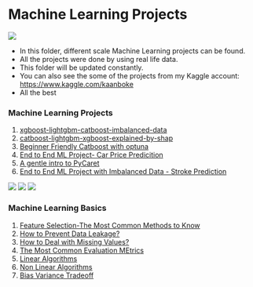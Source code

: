 # Machine Learning Projects

![](https://miro.medium.com/max/1400/0*QYxNNYh6W9jO1b_-.png)

- In this folder, different scale Machine Learning projects can be found.
- All the projects were done by using real life data.
- This folder will be updated constantly.
- You can also see the some of the projects from my Kaggle account: https://www.kaggle.com/kaanboke
- All the best 

### Machine Learning Projects

1. [xgboost-lightgbm-catboost-imbalanced-data](https://github.com/kb1907/Machine_Learning_Projects/blob/main/ML_Projects/xgboost-lightgbm-catboost-imbalanced-data.ipynb)
2. [catboost-lightgbm-xgboost-explained-by-shap](https://nbviewer.org/github/kb1907/Machine_Learning_Projects/blob/main/ML_Projects/catboost-lightgbm-xgboost-explained-by-shap.ipynb)
3. [Beginner Friendly Catboost with optuna](https://github.com/kb1907/Machine_Learning_Projects/blob/main/ML_Projects/beginner-friendly-catboost-with-optuna.ipynb)
4. [End to End ML Project- Car Price Predicition](https://github.com/kb1907/Machine_Learning_Projects/blob/main/ML_Projects/car-price-prediction.ipynb)
5. [A gentle intro to PyCaret](https://github.com/kb1907/Machine_Learning_Projects/blob/main/ML_Projects/a-gentle-intro-to-pycaret-beginner-friendly.ipynb)
6. [End to End ML Project with Imbalanced Data - Stroke Prediction](https://github.com/kb1907/Machine_Learning_Projects/blob/main/ML_Projects/Stroke_Prediction_Imbalanced_data.ipynb)

![](https://miro.medium.com/max/1554/0*bpEDPjgIvbJOPaWz.png)
![](https://avatars.mds.yandex.net/get-bunker/56833/dba868860690e7fe8b68223bb3b749ed8a36fbce/orig)
![](https://lightgbm.readthedocs.io/en/latest/_images/LightGBM_logo_black_text.svg)


### Machine Learning Basics
1. [Feature Selection-The Most Common Methods to Know](https://github.com/kb1907/Machine_Learning_Projects/blob/main/Machine_Learning_Basics/feature-selection-the-most-common-methods-to-know.ipynb)
2. [How to Prevent Data Leakage?](https://github.com/kb1907/Machine_Learning_Projects/blob/main/Machine_Learning_Basics/how-to-prevent-the-data-leakage.ipynb)
3. [How to Deal with Missing Values?](https://github.com/kb1907/Machine_Learning_Projects/blob/main/Machine_Learning_Basics/the-most-used-methods-to-deal-with-missing-values.ipynb)
4. [The Most Common Evaluation MEtrics](https://github.com/kb1907/Machine_Learning_Projects/blob/main/Machine_Learning_Basics/the-most-common-evaluation-metrics-a-gentle-intro.ipynb)
5. [Linear Algorithms](https://github.com/kb1907/Machine_Learning_Projects/blob/main/Machine_Learning_Basics/ml-basics-linear-algorithms.ipynb)
6. [Non Linear Algorithms](https://github.com/kb1907/Machine_Learning_Projects/blob/main/Machine_Learning_Basics/nonlinear-algorithms.ipynb)
7. [Bias Variance Tradeoff](https://github.com/kb1907/Machine_Learning_Projects/blob/main/Machine_Learning_Basics/ml-basics-bias-variance-tradeoff.ipynb)
